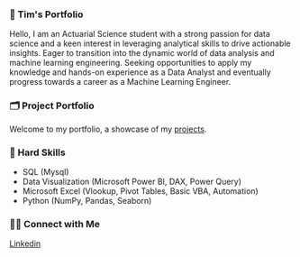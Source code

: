 ### 🙋 Tim's Portfolio

Hello, I am an Actuarial Science student with a strong passion for data science and a keen interest in leveraging analytical skills to drive actionable insights. Eager to transition into the dynamic world of data analysis and machine learning engineering. Seeking opportunities to apply my knowledge and hands-on experience as a Data Analyst and eventually progress towards a career as a Machine Learning Engineer.

### 🗂️ Project Portfolio

Welcome to my portfolio, a showcase of my [projects](https://github.com/Chuntim0303/8-Week-SQL-Challenge).

### 🧰 Hard Skills

- SQL (Mysql)
- Data Visualization (Microsoft Power BI, DAX, Power Query)
- Microsoft Excel (Vlookup, Pivot Tables, Basic VBA, Automation) 
- Python (NumPy, Pandas, Seaborn)

### 👋🏻 Connect with Me

[Linkedin](https://www.linkedin.com/in/katiehuangx/)
